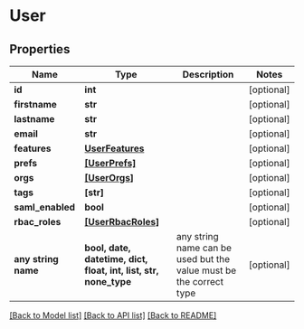 # User


## Properties
Name | Type | Description | Notes
------------ | ------------- | ------------- | -------------
**id** | **int** |  | [optional] 
**firstname** | **str** |  | [optional] 
**lastname** | **str** |  | [optional] 
**email** | **str** |  | [optional] 
**features** | [**UserFeatures**](UserFeatures.md) |  | [optional] 
**prefs** | [**[UserPrefs]**](UserPrefs.md) |  | [optional] 
**orgs** | [**[UserOrgs]**](UserOrgs.md) |  | [optional] 
**tags** | **[str]** |  | [optional] 
**saml_enabled** | **bool** |  | [optional] 
**rbac_roles** | [**[UserRbacRoles]**](UserRbacRoles.md) |  | [optional] 
**any string name** | **bool, date, datetime, dict, float, int, list, str, none_type** | any string name can be used but the value must be the correct type | [optional]

[[Back to Model list]](../README.md#documentation-for-models) [[Back to API list]](../README.md#documentation-for-api-endpoints) [[Back to README]](../README.md)


